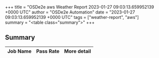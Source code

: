 +++
title = "OSDe2e aws Weather Report 2023-01-27 09:03:13.659952139 +0000 UTC"
author = "OSDe2e Automation"
date = "2023-01-27 09:03:13.659952139 +0000 UTC"
tags = ["weather-report", "aws"]
summary = "<table class=\"summary\"></table>"
+++
## Summary

| Job Name | Pass Rate | More detail |
|----------|-----------|-------------|




